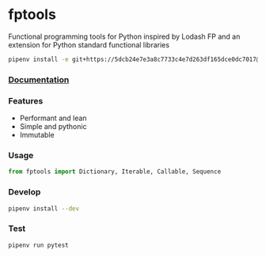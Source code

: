 # fptools

Functional programming tools for Python inspired by Lodash FP and an extension
for Python standard functional libraries

```bash
pipenv install -e git+https://5dcb24e7e3a8c7733c4e7d263df165dce0dc7017@github.com/kang-health/fptools.git#egg=fptools
```

### [Documentation](https://kang-health.github.io/fptools/)

### Features

 - Performant and lean
 - Simple and pythonic
 - Immutable

### Usage

```python
from fptools import Dictionary, Iterable, Callable, Sequence
```

### Develop

```bash 
pipenv install --dev
```

### Test

```bash
pipenv run pytest
```
